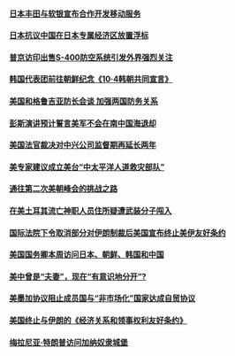 #### [日本丰田与软银宣布合作开发移动服务](../pages/z__yoerrvp/4599729.md) 

#### [日本抗议中国在日本专属经济区放置浮标](../pages/z__yoerrvp/4599719.md) 

#### [普京访印出售S-400防空系统引发外界强烈关注](../pages/z__yoerrvp/4599481.md) 

#### [韩国代表团前往朝鲜纪念《10·4韩朝共同宣言》](../pages/z__yoerrvp/4599340.md) 

#### [美国和格鲁吉亚防长会谈 加强两国防务关系](../pages/z__yoerrvp/4599231.md) 

#### [彭斯演讲预计誓言美军不会在南中国海退却](../pages/z__yoerrvp/4599230.md) 

#### [美国法官裁决对中兴公司监督期再延长两年](../pages/z__yoerrvp/4599180.md) 

#### [美专家建议成立美台“中太平洋人道救灾部队” ](../pages/z__yoerrvp/4599125.md) 

#### [通往第二次美朝峰会的挑战之路](../pages/z__yoerrvp/4598718.md) 

#### [在美土耳其流亡神职人员住所疑遭武装分子闯入](../pages/z__yoerrvp/4598716.md) 

#### [国际法院下令取消部分对伊朗制裁后美国宣布终止美伊友好条约](../pages/z__yoerrvp/4598662.md) 

#### [美国国务卿本周访问日本、朝鲜、韩国和中国 ](../pages/z__yoerrvp/4598621.md) 

#### [美中曾是“夫妻”，现在“有意识地分开”?](../pages/z__yoerrvp/4598616.md) 

#### [美墨加协议阻止成员国与“非市场化”国家达成自贸协议](../pages/z__yoerrvp/4598634.md) 

#### [美国终止与伊朗的《经济关系和领事权利友好条约》](../pages/z__yoerrvp/4598560.md) 

#### [梅拉尼亚·特朗普访问加纳奴隶城堡](../pages/z__yoerrvp/4598499.md) 

